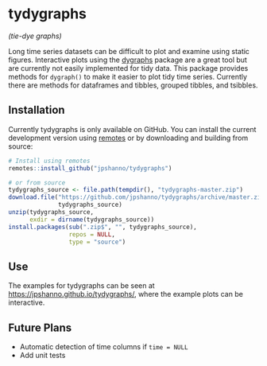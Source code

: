 # tydygraphs
_(tie-dye graphs)_

Long time series datasets can be difficult to plot and examine using static
figures. Interactive plots using the
[dygraphs](https://rstudio.github.io/dygraphs/) package are a great tool but are
currently not easily implemented for tidy data. This package provides methods
for `dygraph()` to make it easier to plot tidy time series. Currently there are
methods for dataframes and tibbles, grouped tibbles, and tsibbles. 

## Installation

Currently tydygraphs is only available on GitHub. You can install the current
development version using [remotes](https://remotes.r-lib.org/) or by
downloading and building from source:

``` r
# Install using remotes
remotes::install_github("jpshanno/tydygraphs")

# or from source
tydygraphs_source <- file.path(tempdir(), "tydygraphs-master.zip")
download.file("https://github.com/jpshanno/tydygraphs/archive/master.zip",
              tydygraphs_source)
unzip(tydygraphs_source,
      exdir = dirname(tydygraphs_source))
install.packages(sub(".zip$", "", tydygraphs_source), 
                 repos = NULL,
                 type = "source")

```
## Use
The examples for tydygraphs can be seen at https://jpshanno.github.io/tydygraphs/, 
where the example plots can be interactive.

## Future Plans
- Automatic detection of time columns if `time = NULL`
- Add unit tests
